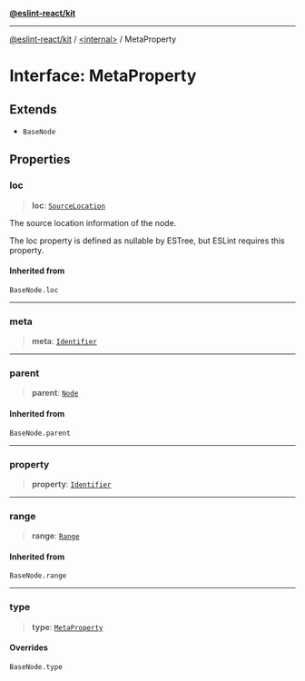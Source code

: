 [**@eslint-react/kit**](../../README.md)

***

[@eslint-react/kit](../../README.md) / [\<internal\>](../README.md) / MetaProperty

# Interface: MetaProperty

## Extends

- `BaseNode`

## Properties

### loc

> **loc**: [`SourceLocation`](SourceLocation.md)

The source location information of the node.

The loc property is defined as nullable by ESTree, but ESLint requires this property.

#### Inherited from

`BaseNode.loc`

***

### meta

> **meta**: [`Identifier`](Identifier.md)

***

### parent

> **parent**: [`Node`](../type-aliases/Node.md)

#### Inherited from

`BaseNode.parent`

***

### property

> **property**: [`Identifier`](Identifier.md)

***

### range

> **range**: [`Range`](../type-aliases/Range.md)

#### Inherited from

`BaseNode.range`

***

### type

> **type**: [`MetaProperty`](../README.md#metaproperty)

#### Overrides

`BaseNode.type`
